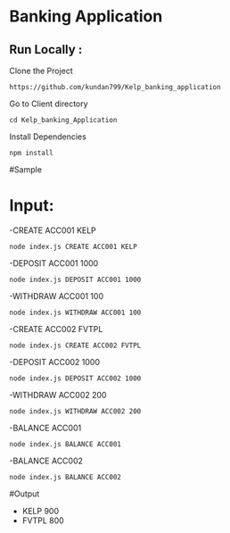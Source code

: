 # Banking Application


## Run Locally :
Clone the Project
```
https://github.com/kundan799/Kelp_banking_application
``` 
Go to Client directory
```
cd Kelp_banking_Application
```
Install Dependencies
```
npm install
```

#Sample

# Input:

-CREATE ACC001 KELP
```
node index.js CREATE ACC001 KELP
```
-DEPOSIT ACC001 1000
```
node index.js DEPOSIT ACC001 1000
```
-WITHDRAW ACC001 100
```
node index.js WITHDRAW ACC001 100
```
-CREATE ACC002 FVTPL
```
node index.js CREATE ACC002 FVTPL
```
-DEPOSIT ACC002 1000
```
node index.js DEPOSIT ACC002 1000

```
-WITHDRAW ACC002 200
```
node index.js WITHDRAW ACC002 200

```
-BALANCE ACC001

```
node index.js BALANCE ACC001

```

-BALANCE ACC002

```
node index.js BALANCE ACC002
```
#Output

- KELP 900
- FVTPL 800






